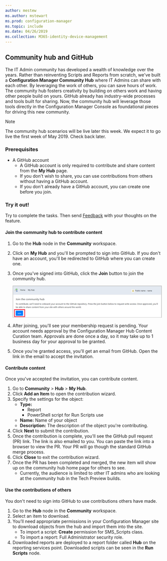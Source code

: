 ```yaml
---
author: mestew
ms.author: mstewart
ms.prod: configuration-manager
ms.topic: include
ms.date: 04/26/2019
ms.collection: M365-identity-device-management
---
```


## Community hub and GitHub
<!--3555935 & 3555936-->

The IT Admin community has developed a wealth of knowledge over the years. Rather than reinventing Scripts and Reports from scratch, we've built a **Configuration Manager Community Hub** where IT Admins can share with each other. By leveraging the work of others, you can save hours of work. The community hub fosters creativity by building on others work and having other people build on yours. GitHub already has industry-wide processes and tools built for sharing. Now, the community hub will leverage those tools directly in the Configuration Manager Console as foundational pieces for driving this new community.

> [!NOTE]  
> The community hub scenarios will be live later this week. We expect it to go live the first week of May 2019. Check back later. 


### Prerequisites 

- A GitHub account
  - A GitHub account is only required to contribute and share content from the **My Hub** page.
  - If you don't wish to share, you can use contributions from others without having a GitHub account.
  - If you don't already have a GitHub account, you can create one before you join.

### Try it out!

Try to complete the tasks. Then send [Feedback](/sccm/core/understand/find-help#product-feedback) with your thoughts on the feature.

#### Join the community hub to contribute content

1. Go to the **Hub** node in the **Community** workspace.
1. Click on **My Hub** and you'll be prompted to sign into GitHub. If you don't have an account, you'll be redirected to GitHub where you can create one.
1. Once you've signed into GitHub, click the **Join** button to join the community hub.

   ![Join Configuration Manager's community hub](../../media/3555935-join-community-hub.png)

1. After joining, you'll see your membership request is pending. Your account needs approval by the Configuration Manager Hub Content Curation team. Approvals are done once a day, so it may take up to 1 business day for your approval to be granted.
1. Once you're granted access, you'll get an email from GitHub. Open the link in the email to accept the invitation.

#### Contribute content

Once you've accepted the invitation, you can contribute content.

1. Go to **Community** > **Hub** > **My Hub**.
1. Click **Add an Item** to open the contribution wizard.
1. Specify the settings for the object:
   - **Type:** 
     - Report
     - PowerShell script for Run Scripts use
   - **Name:** Name of your object
   - **Description:** The description of the object you're contributing.
1. Click **Next** to submit the contribution.
1. Once the contribution is complete, you'll see the GitHub pull request (PR) link. The link is also emailed to you. You can paste the link into a browser to view the PR. Your PR will go though the standard GitHub merge process.
1. Click **Close** to exit the contribution wizard.
1. Once the PR has been completed and merged, the new item will show up on the community hub home page for others to see.
   - Currently, the audience is limited to other IT admins who are looking at the community hub in the Tech Preview builds.

#### Use the contributions of others

You don't need to sign into GitHub to use contributions others have made.

1. Go to the **Hub** node in the **Community** workspace.
1. Select an item to download.
1. You’ll need appropriate permissions in your Configuration Manager site to download objects from the hub and import them into the site.
    - To import a script: **Create** permission for SMS_Scripts class.
    - To import a report: Full Administrator security role.
1. Downloaded reports are deployed to a report folder called **Hub** on the reporting services point. Downloaded scripts can be seen in the **Run Scripts** node.

